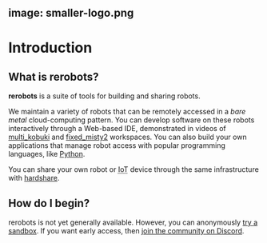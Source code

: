image: smaller-logo.png
---

# Introduction

## What is rerobots?

**rerobots** is a suite of tools for building and sharing robots.

We maintain a variety of robots that can be remotely accessed in a *bare metal*
cloud-computing pattern.
You can develop software on these robots interactively through a Web-based IDE,
demonstrated in videos of [multi_kobuki](https://vimeo.com/465989844) and
[fixed_misty2](https://vimeo.com/488264658) workspaces.
You can also build your own applications that manage robot access with popular programming languages,
like [Python](https://pypi.org/project/rerobots/).

You can share your own robot or <abbr title="Internet of Things">IoT</abbr> device through the same infrastructure with
[hardshare](https://hardshare.dev/).


## How do I begin?

rerobots is not yet generally available.
However, you can anonymously [try a sandbox](https://rerobots.net/sandbox).
If you want early access, then
[join the community on Discord](https://discord.gg/ur3jTyw).
